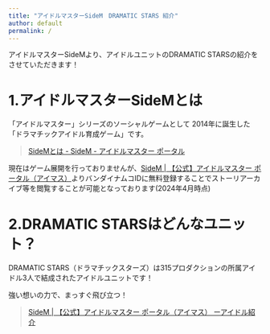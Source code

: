 ```yaml
---
title: "アイドルマスターSideM　DRAMATIC STARS 紹介"
author: default
permalink: /
---
```


アイドルマスターSideMより、アイドルユニットのDRAMATIC STARSの紹介をさせていただきます！  


# 1.アイドルマスターSideMとは  
「アイドルマスター」シリーズのソーシャルゲームとして
2014年に誕生した「ドラマチックアイドル育成ゲーム」です。  

> [SideMとは - SideM - アイドルマスター ポータル](https://idolmaster-official.jp/sidem/wsm)

現在はゲーム展開を行っておりませんが、[SideM | 【公式】アイドルマスター ポータル（アイマス）](https://idolmaster-official.jp/sidem)よりバンダイナムコIDに無料登録することでストーリアーカイブ等を閲覧することが可能となっております(2024年4月時点)

# 2.DRAMATIC STARSはどんなユニット？    
DRAMATIC STARS（ドラマチックスターズ）は315プロダクションの所属アイドル3人で結成されたアイドルユニットです！  

強い想いの力で、まっすぐ飛び立つ！  
>[SideM | 【公式】アイドルマスター ポータル（アイマス）
ーアイドル紹介](https://idolmaster-official.jp/sidem/idol#f2)


